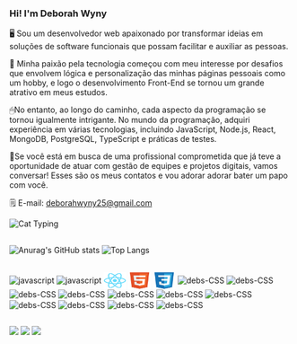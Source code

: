 ### Hi! I'm Deborah Wyny



🖥 Sou um desenvolvedor web apaixonado por transformar ideias em soluções de software funcionais que possam facilitar e auxiliar as pessoas. 

🌟 Minha paixão pela tecnologia começou com meu interesse por desafios que envolvem lógica e personalização das minhas páginas pessoais como um hobby, e logo o desenvolvimento Front-End se tornou um grande atrativo em meus estudos. 

🖱No entanto, ao longo do caminho, cada aspecto da programação se tornou igualmente intrigante. No mundo da programação, adquiri experiência em várias tecnologias, incluindo JavaScript, Node.js, React, MongoDB, PostgreSQL, TypeScript e práticas de testes.

📌Se você está em busca de uma profissional comprometida que já teve a oportunidade de atuar com gestão de equipes e projetos digitais, vamos conversar! Esses são os meus contatos e vou adorar adorar bater um papo com você.

🗒️ E-mail: deborahwyny25@gmail.com

![Cat Typing](https://usagif.com/wp-content/uploads/cat-typing-11.gif)

##
![Anurag's GitHub stats](https://github-readme-stats.vercel.app/api?username=deborahwyny&show_icons=true&theme=dracula&size_weight=150)
![Top Langs](https://github-readme-stats.vercel.app/api/top-langs/?username=deborahwyny&layout=compact&show_icons=true&theme=dracula&size_weight=150)
<div style="display: inline_block"><br>


  <img align="center" alt="javascript" height="30" width="40"  src="https://cdn.jsdelivr.net/gh/devicons/devicon/icons/javascript/javascript-plain.svg" />
<img align="center" alt="javascript" height="30" width="40"   src="https://cdn.jsdelivr.net/gh/devicons/devicon/icons/typescript/typescript-plain.svg" />
          
  <img align="center" alt="debs-React" height="30" width="40" src="https://raw.githubusercontent.com/devicons/devicon/master/icons/react/react-original.svg">
  <img align="center" alt="debs-HTML" height="30" width="40" src="https://raw.githubusercontent.com/devicons/devicon/master/icons/html5/html5-original.svg">
  <img align="center" alt="debs-CSS" height="30" width="40" src="https://raw.githubusercontent.com/devicons/devicon/master/icons/css3/css3-original.svg">
<img align="center" alt="debs-CSS" height="30" width="40"  src="https://cdn.jsdelivr.net/gh/devicons/devicon/icons/git/git-original.svg" />
<img align="center" alt="debs-CSS" height="30" width="40"  src="https://cdn.jsdelivr.net/gh/devicons/devicon/icons/nodejs/nodejs-plain-wordmark.svg" />
<img align="center" alt="debs-CSS" height="30" width="40" src="https://cdn.jsdelivr.net/gh/devicons/devicon/icons/npm/npm-original-wordmark.svg" />
<img align="center" alt="debs-CSS" height="30" width="40" src="https://cdn.jsdelivr.net/gh/devicons/devicon/icons/ubuntu/ubuntu-plain-wordmark.svg" />
<img align="center" alt="debs-CSS" height="30" width="40" src="https://cdn.jsdelivr.net/gh/devicons/devicon/icons/vuejs/vuejs-plain-wordmark.svg" />
<img align="center" alt="debs-CSS" height="30" width="40"  src="https://cdn.jsdelivr.net/gh/devicons/devicon/icons/redis/redis-original.svg" />
<img align="center" alt="debs-CSS" height="30" width="40" src="https://cdn.jsdelivr.net/gh/devicons/devicon/icons/redux/redux-original.svg" />
<img align="center" alt="debs-CSS" height="30" width="40" src="https://cdn.jsdelivr.net/gh/devicons/devicon/icons/postgresql/postgresql-plain-wordmark.svg" />
<img align="center" alt="debs-CSS" height="30" width="40" src="https://cdn.jsdelivr.net/gh/devicons/devicon/icons/mysql/mysql-original.svg" />
<img align="center" alt="debs-CSS" height="30" width="40"  src="https://cdn.jsdelivr.net/gh/devicons/devicon/icons/mongodb/mongodb-original-wordmark.svg" />
<img align="center" alt="debs-CSS" height="30" width="40"  src="https://cdn.jsdelivr.net/gh/devicons/devicon/icons/eslint/eslint-original.svg" />
          
          
          
          
          
          
          
          

          
</div>

##
  
  <div>
    <a href="https://instagram.com/deborahwyny" target="_blank"><img src="https://img.shields.io/badge/-Instagram-%23E4405F?style=for-the-badge&logo=instagram&logoColor=white" target="_blank"></a>
  <a href="https://www.linkedin.com/in/deborah-wyny-sol-554041269/" target="_blank"><img src="https://img.shields.io/badge/-LinkedIn-%230077B5?style=for-the-badge&logo=linkedin&logoColor=white" target="_blank"></a> 
<a href="deborahwyny25@gmail.com" target="_blank"><img src="[https://img.shields.io/badge/-LinkedIn-%230077B5?style=for-the-badge&logo=linkedin&logoColor=white](https://img.shields.io/badge/Gmail-D14836?style=for-the-badge&logo=gmail&logoColor=white)https://img.shields.io/badge/Gmail-D14836?style=for-the-badge&logo=gmail&logoColor=white" target="_blank"></a> </div>
